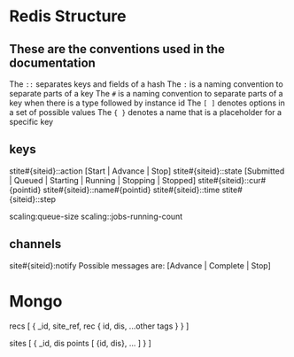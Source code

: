 
# Redis Structure

## These are the conventions used in the documentation 

The ```::``` separates keys and fields of a hash
The ```:``` is a naming convention to separate parts of a key
The ```#``` is a naming convention to separate parts of a key when there is a type followed by instance id
The ```[ ]``` denotes options in a set of possible values
The ```{ }``` denotes a name that is a placeholder for a specific key

## keys

stite#{siteid}::action [Start | Advance | Stop]
stite#{siteid}::state [Submitted | Queued | Starting | Running | Stopping | Stopped]
stite#{siteid}::cur#{pointid}
stite#{siteid}::name#{pointid}
stite#{siteid}::time
stite#{siteid}::step

scaling:queue-size
scaling::jobs-running-count

## channels

site#{siteid}:notify
Possible messages are: [Advance | Complete | Stop]

# Mongo 

recs [
  {
    _id,
    site_ref,
    rec {
      id,
      dis,
      ...other tags
    }
  }
]

sites [
  {
    _id,
    dis
    points [
      {id, dis},
      ...
    ]
  }
]


